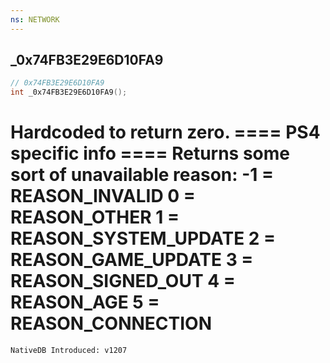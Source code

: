 ```yaml
---
ns: NETWORK
---
```

## _0x74FB3E29E6D10FA9

```c
// 0x74FB3E29E6D10FA9
int _0x74FB3E29E6D10FA9();
```

Hardcoded to return zero.
==== PS4 specific info ====
Returns some sort of unavailable reason:
-1 = REASON_INVALID
 0 = REASON_OTHER
 1 = REASON_SYSTEM_UPDATE
 2 = REASON_GAME_UPDATE
 3 = REASON_SIGNED_OUT
 4 = REASON_AGE
 5 = REASON_CONNECTION
=================================

```
NativeDB Introduced: v1207
```

